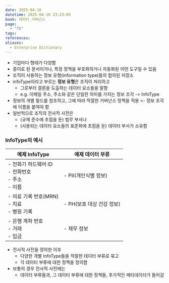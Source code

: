 ```yaml
---
date: 2025-04-16
datetime: 2025-04-16 23:23:05
book: 데이터_거버넌스
page:
  - "75"
tags: 
references: 
aliases:
  - Enterprise Dictionary
---
```

- 기업마다 형태가 다양함
- 종이로 된 문서이거나, 특정 정책을 부호화하거나 자동화된 어떤 도구일 수 있음
- 조직이 사용하는 정보 유형(information type)들의 합의된 저장소
- infoType이라고 부르는 **정보 유형**은 조직이 처리하고
	- 그로부터 결론을 도출하는 데이터 요소들을 말함
	- e.g. 이메일 주소, 주소와 같은 단일한 의미를 가지는 정보 조각 -> InfoType
- 정보의 개별 필드를 참조하고, 그에 따라 적절한 거버넌스 정책을 적용 <- 정보 조각에 이름을 붙여야 함
- 일반적으로 조직의 전사적 사전은
	- (규제 준수에 초점을 둔) 법무 부서나
	- (사용되는 데이터 요소들의 표준화에 초점을 둔) 데이터 부서가 소유함

### InfoType의 예시

| 예제 InfoType                             | 예제 데이터 부류         |
| --------------------------------------- | ----------------- |
| - 전화기 하드웨어 ID<br>- 전화번호<br>- 주소<br>- 이름 | - PII(개인식별 정보)    |
| - 의료 기록 번호(MRN)<br>- 치료<br>- 병원 기록      | - PH(보호 대상 건강 정보) |
| - 은행 계좌 번호<br>- 거래<br>- 입금              | - 재무 정보           |

- 전사적 사전을 정의한 이후
	- 다양한 개별 InfoType들을 적절한 데이터 부류로 묶고
	- 각 데이터 부류에 대한 정책을 정의함
- 보통의 경우 전사적 사전에는
	- 데이터 부류들과, 그 데이터 부류에 대한 정책들, 추가적인 메타데이터가 들어감
